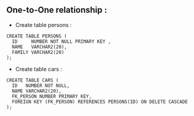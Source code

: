 ## One-to-One relationship :

* Create table persons :
```oracle
CREATE TABLE PERSONS (
  ID     NUMBER NOT NULL PRIMARY KEY ,
  NAME   VARCHAR2(20),
  FAMILY VARCHAR2(20)
);
```

* Create table cars : 

```oracle
CREATE TABLE CARS (
  ID   NUMBER NOT NULL,
  NAME VARCHAR2(20),
  FK_PERSON NUMBER PRIMARY KEY,
  FOREIGN KEY (FK_PERSON) REFERENCES PERSONS(ID) ON DELETE CASCADE 
);
```